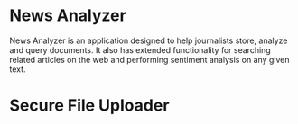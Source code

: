 # News Analyzer

News Analyzer is an application designed to help journalists store, analyze and query documents. It also has extended functionality for searching related articles on the web and performing sentiment analysis on any given text.

# Secure File Uploader


